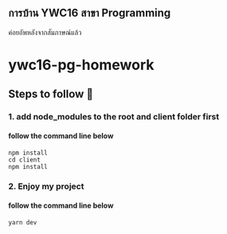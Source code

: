 
## การบ้าน YWC16 สาขา Programming

ค่อยอัพหลังจากสัมภาษณ์แล้ว

# ywc16-pg-homework

## Steps to follow :scroll:

### 1. add node_modules to the root and client folder first

#### follow the command line below

```
npm install
cd client
npm install
```

### 2. Enjoy my project 

#### follow the command line below
```
yarn dev
```
